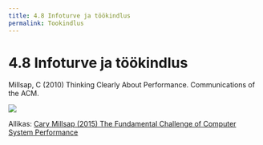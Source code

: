```yaml
---
title: 4.8 Infoturve ja töökindlus
permalink: Tookindlus
---
```


# 4.8 Infoturve ja töökindlus

Millsap, C (2010) Thinking Clearly About Performance. Communications of the ACM.

![](IT/img/capacity.png)

Allikas: [Cary Millsap (2015) The Fundamental Challenge of Computer System Performance](http://carymillsap.blogspot.com.ee/2015/09/the-fundamental-challenge-of-computer.html)
